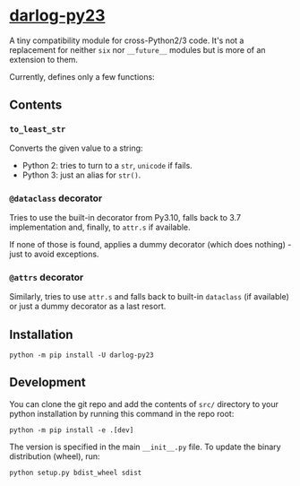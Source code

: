 # [darlog-py23](https://pypi.org/project/darlog-py23/)

A tiny compatibility module for cross-Python2/3 code.
It's not a replacement for neither ``six`` nor ``__future__`` modules but is more of an extension to them.

Currently, defines only a few functions:

## Contents

### `to_least_str`
Converts the given value to a string:

* Python 2: tries to turn to a `str`, `unicode` if fails.
* Python 3: just an alias for `str()`.

### `@dataclass` decorator
Tries to use the built-in decorator from Py3.10, falls back to 3.7 implementation and, finally, to `attr.s` if available.

If none of those is found, applies a dummy decorator (which does nothing) - just to avoid exceptions.

### `@attrs` decorator
Similarly, tries to use `attr.s` and falls back to built-in `dataclass` (if available) or just a dummy decorator as a last resort.

## Installation

```shell script
python -m pip install -U darlog-py23
```

## Development

You can clone the git repo and add the contents of `src/` directory to your python installation by running this command in the repo root:
```shell script
python -m pip install -e .[dev]
```

The version is specified in the main `__init__.py` file. To update the binary distribution (wheel), run:
```shell script
python setup.py bdist_wheel sdist
```

